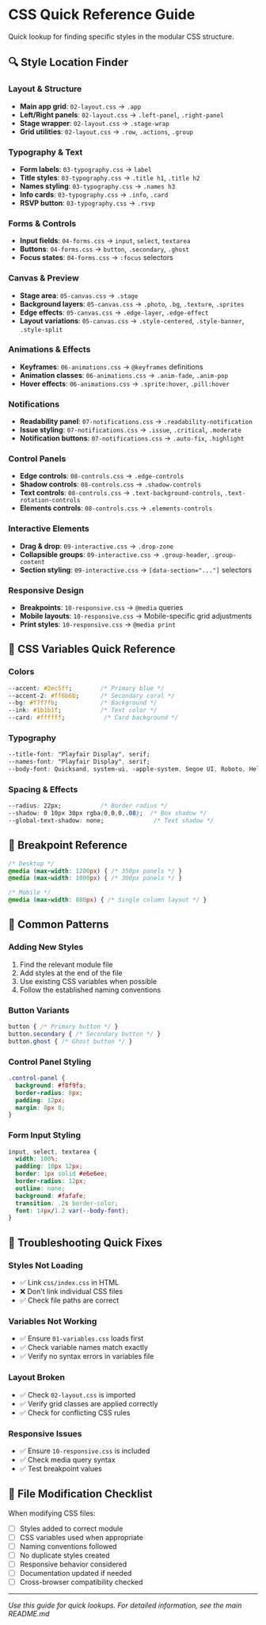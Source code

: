 # CSS Quick Reference Guide

Quick lookup for finding specific styles in the modular CSS structure.

## 🔍 Style Location Finder

### Layout & Structure
- **Main app grid**: `02-layout.css` → `.app`
- **Left/Right panels**: `02-layout.css` → `.left-panel`, `.right-panel`
- **Stage wrapper**: `02-layout.css` → `.stage-wrap`
- **Grid utilities**: `02-layout.css` → `.row`, `.actions`, `.group`

### Typography & Text
- **Form labels**: `03-typography.css` → `label`
- **Title styles**: `03-typography.css` → `.title h1`, `.title h2`
- **Names styling**: `03-typography.css` → `.names h3`
- **Info cards**: `03-typography.css` → `.info`, `.card`
- **RSVP button**: `03-typography.css` → `.rsvp`

### Forms & Controls
- **Input fields**: `04-forms.css` → `input`, `select`, `textarea`
- **Buttons**: `04-forms.css` → `button`, `.secondary`, `.ghost`
- **Focus states**: `04-forms.css` → `:focus` selectors

### Canvas & Preview
- **Stage area**: `05-canvas.css` → `.stage`
- **Background layers**: `05-canvas.css` → `.photo`, `.bg`, `.texture`, `.sprites`
- **Edge effects**: `05-canvas.css` → `.edge-layer`, `.edge-effect`
- **Layout variations**: `05-canvas.css` → `.style-centered`, `.style-banner`, `.style-split`

### Animations & Effects
- **Keyframes**: `06-animations.css` → `@keyframes` definitions
- **Animation classes**: `06-animations.css` → `.anim-fade`, `.anim-pop`
- **Hover effects**: `06-animations.css` → `.sprite:hover`, `.pill:hover`

### Notifications
- **Readability panel**: `07-notifications.css` → `.readability-notification`
- **Issue styling**: `07-notifications.css` → `.issue`, `.critical`, `.moderate`
- **Notification buttons**: `07-notifications.css` → `.auto-fix`, `.highlight`

### Control Panels
- **Edge controls**: `08-controls.css` → `.edge-controls`
- **Shadow controls**: `08-controls.css` → `.shadow-controls`
- **Text controls**: `08-controls.css` → `.text-background-controls`, `.text-rotation-controls`
- **Elements controls**: `08-controls.css` → `.elements-controls`

### Interactive Elements
- **Drag & drop**: `09-interactive.css` → `.drop-zone`
- **Collapsible groups**: `09-interactive.css` → `.group-header`, `.group-content`
- **Section styling**: `09-interactive.css` → `[data-section="..."]` selectors

### Responsive Design
- **Breakpoints**: `10-responsive.css` → `@media` queries
- **Mobile layouts**: `10-responsive.css` → Mobile-specific grid adjustments
- **Print styles**: `10-responsive.css` → `@media print`

## 🎨 CSS Variables Quick Reference

### Colors
```css
--accent: #2ec5ff;        /* Primary blue */
--accent-2: #ff6b6b;      /* Secondary coral */
--bg: #f7f7fb;            /* Background */
--ink: #1b1b1f;           /* Text color */
--card: #ffffff;           /* Card background */
```

### Typography
```css
--title-font: "Playfair Display", serif;
--names-font: "Playfair Display", serif;
--body-font: Quicksand, system-ui, -apple-system, Segoe UI, Roboto, Helvetica, Arial;
```

### Spacing & Effects
```css
--radius: 22px;           /* Border radius */
--shadow: 0 10px 30px rgba(0,0,0,.08);  /* Box shadow */
--global-text-shadow: none;              /* Text shadow */
```

## 📱 Breakpoint Reference

```css
/* Desktop */
@media (max-width: 1200px) { /* 350px panels */ }
@media (max-width: 1000px) { /* 300px panels */ }

/* Mobile */
@media (max-width: 800px) { /* Single column layout */ }
```

## 🚀 Common Patterns

### Adding New Styles
1. Find the relevant module file
2. Add styles at the end of the file
3. Use existing CSS variables when possible
4. Follow the established naming conventions

### Button Variants
```css
button { /* Primary button */ }
button.secondary { /* Secondary button */ }
button.ghost { /* Ghost button */ }
```

### Control Panel Styling
```css
.control-panel {
  background: #f8f9fa;
  border-radius: 8px;
  padding: 12px;
  margin: 8px 0;
}
```

### Form Input Styling
```css
input, select, textarea {
  width: 100%;
  padding: 10px 12px;
  border: 1px solid #e6e6ee;
  border-radius: 12px;
  outline: none;
  background: #fafafe;
  transition: .2s border-color;
  font: 14px/1.2 var(--body-font);
}
```

## 🔧 Troubleshooting Quick Fixes

### Styles Not Loading
- ✅ Link `css/index.css` in HTML
- ❌ Don't link individual CSS files
- ✅ Check file paths are correct

### Variables Not Working
- ✅ Ensure `01-variables.css` loads first
- ✅ Check variable names match exactly
- ✅ Verify no syntax errors in variables file

### Layout Broken
- ✅ Check `02-layout.css` is imported
- ✅ Verify grid classes are applied correctly
- ✅ Check for conflicting CSS rules

### Responsive Issues
- ✅ Ensure `10-responsive.css` is included
- ✅ Check media query syntax
- ✅ Test breakpoint values

## 📝 File Modification Checklist

When modifying CSS files:

- [ ] Styles added to correct module
- [ ] CSS variables used when appropriate
- [ ] Naming conventions followed
- [ ] No duplicate styles created
- [ ] Responsive behavior considered
- [ ] Documentation updated if needed
- [ ] Cross-browser compatibility checked

---

*Use this guide for quick lookups. For detailed information, see the main README.md*
